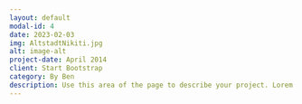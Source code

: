 ```yaml
---
layout: default
modal-id: 4
date: 2023-02-03
img: AltstadtNikiti.jpg
alt: image-alt
project-date: April 2014
client: Start Bootstrap
category: By Ben 
description: Use this area of the page to describe your project. Lorem ipsum dolor sit amet, consectetur adipisicing elit. Mollitia neque assumenda ipsam nihil, molestias magnam, recusandae quos quis inventore quisquam velit asperiores, vitae? Reprehenderit soluta, eos quod consequuntur itaque. Nam.
---
```

